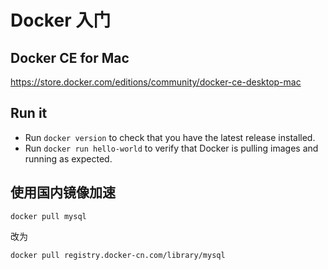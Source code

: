 # Docker 入门

## Docker CE for Mac

https://store.docker.com/editions/community/docker-ce-desktop-mac

## Run it

* Run `docker version` to check that you have the latest release installed.
* Run `docker run hello-world` to verify that Docker is pulling images and running as expected.

## 使用国内镜像加速

`docker pull mysql`

改为

`docker pull registry.docker-cn.com/library/mysql`

